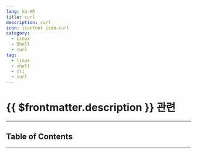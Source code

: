```yaml
---
lang: ko-KR
title: curl
description: curl
icon: iconfont icon-curl
category:
  - Linux
  - Shell
  - curl
tag:
  - linux
  - shell
  - cli
  - curl
---
```


# {{ $frontmatter.description }} 관련

<ShieldsGroup logos="gnubash,gnometerminal,apple,linux"/>

---

## Table of Contents

<ToCLocal basePath="/tool/curl/" />

---

<TagLinks />
